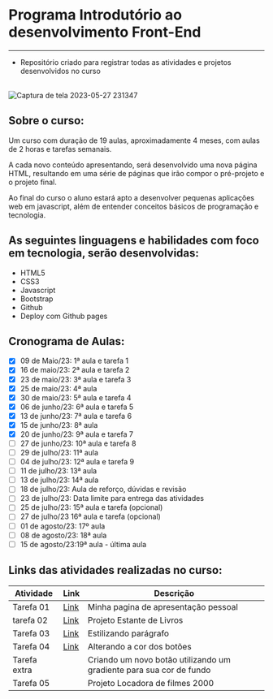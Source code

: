# Programa Introdutório ao desenvolvimento Front-End
--------------------------------------------------------------------
- Repositório criado para  registrar todas as  atividades e projetos desenvolvidos no curso <br> <br>


![Captura de tela 2023-05-27 231347](https://github.com/sant1ana/Curso-Codifica/assets/93404790/977f377f-9098-478d-afb5-9b4f28cee317)

## Sobre o curso:

<p>Um curso com duração de 19 aulas, aproximadamente 4 meses, com aulas de 2 horas e tarefas semanais.</p>
<p>A cada novo conteúdo apresentando, será desenvolvido uma  nova página HTML, resultando em uma série de páginas que irão compor o pré-projeto e o projeto final.</p>
<p>Ao final do curso o aluno estará apto a desenvolver pequenas aplicações web em javascript, além de entender conceitos básicos de programação e tecnologia.</p>

## As seguintes linguagens e habilidades com foco em tecnologia, serão desenvolvidas:

- HTML5
- CSS3
- Javascript
- Bootstrap
- Github
- Deploy com Github pages

## Cronograma de Aulas:

- [x] 09 de Maio/23: 1ª aula e tarefa 1
- [x] 16 de maio/23: 2ª aula e tarefa 2
- [x] 23 de maio/23: 3ª aula e tarefa 3
- [x] 25 de maio/23: 4ª aula
- [x] 30 de maio/23: 5ª aula e tarefa 4
- [x] 06 de junho/23: 6ª aula e tarefa 5
- [x] 13 de junho/23: 7ª aula e tarefa 6
- [x] 15 de junho/23: 8ª aula
- [x] 20 de junho/23: 9ª aula e tarefa 7
- [ ] 27 de junho/23: 10ª aula e tarefa 8
- [ ] 29 de julho/23: 11ª aula 
- [ ] 04 de julho/23: 12ª aula e tarefa 9
- [ ] 11 de julho/23: 13ª aula 
- [ ] 13 de julho/23: 14ª aula
- [ ] 18 de julho/23: Aula de reforço, dúvidas e revisão
- [ ] 23 de julho/23: Data limite para entrega das atividades
- [ ] 25 de julho/23: 15ª aula e tarefa (opcional)
- [ ] 27 de julho/23 16ª aula e tarefa (opcional)
- [ ] 01 de agosto/23: 17º aula
- [ ] 08 de agosto/23: 18ª aula
- [ ] 15 de agosto/23:19ª aula - última aula

## Links das  atividades realizadas no curso:


| Atividade | Link |   Descrição                                |
|---------|----------|------------------------------|
| Tarefa 01   | [Link](https://github.com/sant1ana/Curso-Codifica-PraTi/tree/main/Minha-pagina-de-Apresentacao) | Minha pagina de apresentação pessoal  |
| tarefa 02  | [Link](https://github.com/sant1ana/Curso-Codifica-PraTi/tree/main/Projeto-Estante-de-Livros) | Projeto Estante de Livros |
| Tarefa 03   | [Link](https://github.com/sant1ana/Curso-Codifica-PraTi/tree/main/atividade%2003) | Estilizando parágrafo  |
| Tarefa 04   | [Link](https://github.com/sant1ana/Curso-Codifica-PraTi/tree/main/atividade%2004) | Alterando a cor dos botões  |
| Tarefa extra   | []() | Criando um novo botão utilizando um gradiente para sua cor de fundo  |
Tarefa 05   | []() | Projeto Locadora de filmes 2000




